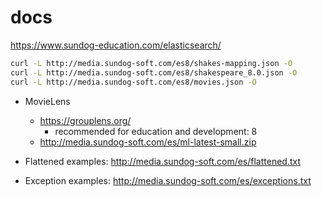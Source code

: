 # docs
https://www.sundog-education.com/elasticsearch/

~~~bash
curl -L http://media.sundog-soft.com/es8/shakes-mapping.json -O
curl -L http://media.sundog-soft.com/es8/shakespeare_8.0.json -O
curl -L http://media.sundog-soft.com/es8/movies.json -O
~~~
- MovieLens
  - https://grouplens.org/
    - recommended for education and development: 8
  - http://media.sundog-soft.com/es/ml-latest-small.zip

- Flattened examples: http://media.sundog-soft.com/es/flattened.txt
- Exception examples: http://media.sundog-soft.com/es/exceptions.txt
